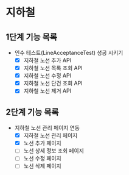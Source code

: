 # 지하철 


## 1단계 기능 목록

- 인수 테스트(LineAcceptanceTest) 성공 시키기
    - [x] 지하철 노선 추가 API
    - [x] 지하철 노선 목록 조회 API
    - [x] 지하철 노선 수정 API
    - [x] 지하철 노선 단건 조회 API
    - [x] 지하철 노선 제거 API
    
## 2단계 기능 목록

- 지하철 노선 관리 페이지 연동
    - [x] 지하철 노선 관리 페이지
    - [x] 노선 추가 페이지
    - [ ] 노선 상세 정보 조회 페이지
    - [ ] 노선 수정 페이지
    - [ ] 노선 삭제 페이지